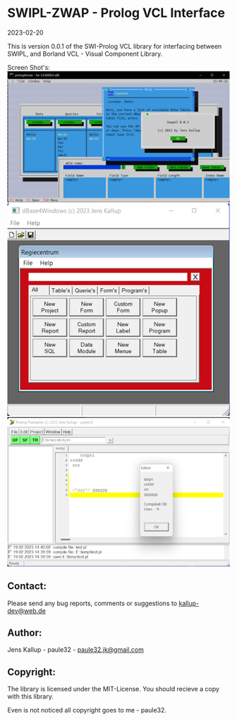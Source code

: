 # SWIPL-ZWAP - Prolog VCL Interface
2023-02-20

This is version 0.0.1 of the SWI-Prolog VCL library for interfacing
between SWIPL, and Borland VCL - Visual Component Library.

Screen Shot's:
![Alpha](img/term01.png)
![Alpha](img/term02.png)
![Alpha](img/screen01.png)

Contact:
--------
Please send any bug reports, comments or suggestions to <kallup-dev@web.de>


Author:
-------
Jens Kallup - paule32 - <paule32.jk@gmail.com>


Copyright:
----------
The library is licensed under the MIT-License.
You should recieve a copy with this library.

Even is not noticed all copyright goes to me - paule32.
